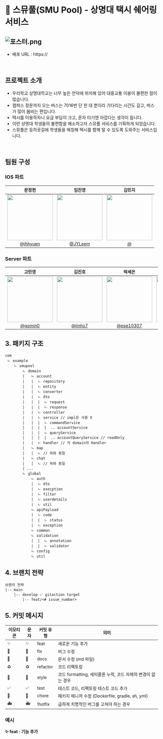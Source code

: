 # 🚕 스뮤풀(SMU Pool) - 상명대 택시 쉐어링 서비스

![포스터.png](src%2Fmain%2Fresources%2Fstatic%2F%ED%8F%AC%EC%8A%A4%ED%84%B0.png)
-
- 배포 URL : https://

<br>

## 프로젝트 소개

- 우리학교 상명대학교는 너무 높은 언덕에 위치해 있어 대중교통 이용이 불편한 점이 많습니다.
- 캠퍼스 정문까지 오는 버스는 7016번 단 한 대 뿐이라 기다리는 시간도 길고, 버스가 많이 붐비는 편입니다.
- 택시를 이용하자니 요금 부담이 크고, 혼자 타기엔 아깝다는 생각이 듭니다.
- 이런 상명대 학생들의 불편함을 해소하고자 스뮤풀 서비스를 기획하게 되었습니다.
- 스뮤풀은 등하굣길에 학생들을 매칭해 택시를 함께 탈 수 있도록 도와주는 서비스입니다.
<br>

## 팀원 구성

### IOS 파트
|                                                                          **문정현**                                                                           |                                                                    **임진영**                                                                    |                                                                  **김민지**                                                                  |
|:----------------------------------------------------------------------------------------------------------------------------------------------------------:|:---------------------------------------------------------------------------------------------------------------------------------------------:|:-----------------------------------------------------------------------------------------------------------------------------------------:|
| <img src="https://avatars.githubusercontent.com/u/162976163?v=4![img.png](img.png)" height="150" width="150"> <br> [@jhhyuen](https://github.com/jhhyuen/) |                           <img src="https://avatars.githubusercontent.com/u/102199863?v=4" height="150" width="150"> <br> [@JYLeem](https://github.com/JYLeem)                           |                                         <img src="" height="150" width="150"> <br> [@]()                                         |

### Server 파트
|                                                               **고민영**                                                               |                                                                    **김진호**                                                                     |                                                                          **박세은**                                                                          |                                                              **김지민**                                                              |
|:-----------------------------------------------------------------------------------------------------------------------------------:|:----------------------------------------------------------------------------------------------------------------------------------------------:|:---------------------------------------------------------------------------------------------------------------------------------------------------------:|:---------------------------------------------------------------------------------------------------------------------------------:|
| <img src="https://avatars.githubusercontent.com/u/80516484?v=4" height="150" width="150"> <br> [@gomin0](https://github.com/gomin0) | <img src="https://avatars.githubusercontent.com/u/69239293?v=4" height="150" width="150"> <br> [@jinho7](https://github.com/jinho7) | <img src="https://avatars.githubusercontent.com/u/109071820?v=4" height="150" width="150"> <br> [@pse10307](https://github.com/pse10307)                  | <img src="https://avatars.githubusercontent.com/u/106303671?v=4" height="150" width="150"> <br> [@jinnieusLab](https://github.com/jinnieusLab) |  



## 3. 패키지 구조
~~~
com
 ㄴ example
    ㄴ smupool
        ㄴ domain
        |   ㄴ account
        |   |  ㄴ repository
        |   |  ㄴ entity
        |   |  ㄴ converter
        |   |  ㄴ dto
        |   |  |  ㄴ request
        |   |  |  ㄴ response
        |   |  ㄴ controller
        |   |  ㄴ service // impl은 사용 X
        |   |  |  ㄴ commandService
        |   |  |  |  .. accountService
        |   |  |  ㄴ queryService
        |   |  |  |  .. accountQueryService // readOnly
        |   |  ㄴ handler // 각 domain의 Handler
        |   ㄴ map
        |   |  ㄴ // 위와 동일
        |   ㄴ chat
        |   |  ㄴ // 위와 동일
        | ...
        ㄴ global
            ㄴ auth
            |  ㄴ dto
            |  ㄴ execption
            |  ㄴ filter
            |  ㄴ userdetails
            |  ㄴ util
            ㄴ apiPayload
            |  ㄴ code
            |  |  ㄴ status
            |  ㄴ exception
            ㄴ common
            ㄴ validation
            |  |  ㄴ annotation
            |  |  ㄴ validator
            ㄴ config
            ㄴ util
~~~

## 4. 브랜치 전략
~~~
브랜치 전략
|-- main
    |-- develop ✅ gitaction target
        |-- feat/<# issue_number>
~~~

## 5. 커밋 메시지
| 이모티콘 | 문자 | 커밋 유형 | 의미 |
| --- | --- | --- | --- |
|  ✨ | :sparkles: | feat | 새로운 기능 추가 |
| 🐛 | :bug: | fix | 버그 수정 |
| 📝 | :memo: | docs | 문서 수정 (md 파일) |
| ♻️ | :recycle: | refactor | 코드 리팩토링 |
| 💄 | :lipstick: | style | 코드 formatting, 세미콜론 누락, 코드 자체의 변경이 없는 경우 |
| ✅ | :white_check_mark: | test | 테스트 코드, 리팩토링 테스트 코드 추가 |
| 🚀 | :rocket: | chore | 패키지 매니저 수정 (Dockerfile, gradle, sh, yml) |
| 🚑 | :ambulance: | !hotfix | 급하게 치명적인 버그를 고쳐야 하는 경우 |

### 예시
**✨ feat : 기능 추가**
